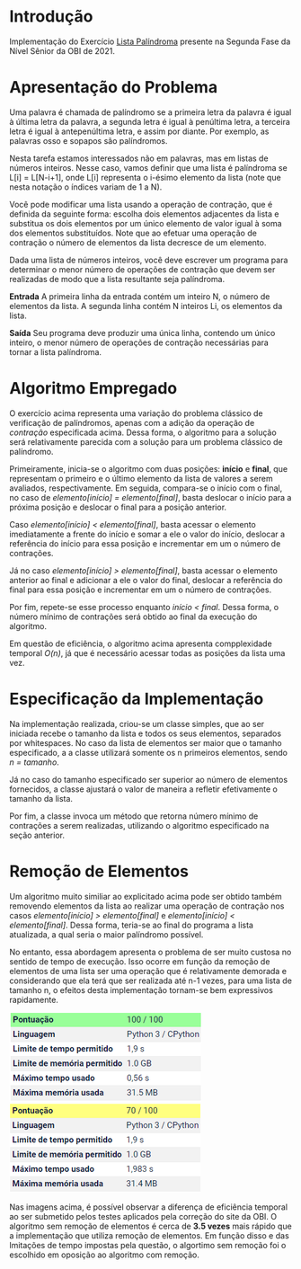 # **Introdução**
Implementação do Exercício [Lista Palíndroma](https://olimpiada.ic.unicamp.br/pratique/ps/2021/f2/lista/) presente na Segunda Fase da Nível Sênior da OBI de 2021.

# **Apresentação do Problema**
Uma palavra é chamada de palíndromo se a primeira letra da palavra é igual à última letra da palavra, a segunda letra é igual à penúltima letra, a terceira letra é igual à antepenúltima letra, e assim por diante. Por exemplo, as palavras osso e sopapos são palíndromos.

Nesta tarefa estamos interessados não em palavras, mas em listas de números inteiros. Nesse caso, vamos definir que uma lista é palíndroma se L[i] = L[N-i+1], onde L[i] representa o i-ésimo elemento da lista (note que nesta notação o índices variam de 1 a N).

Você pode modificar uma lista usando a operação de contração, que é definida da seguinte forma: escolha dois elementos adjacentes da lista e substitua os dois elementos por um único elemento de valor igual à soma dos elementos substituídos. Note que ao efetuar uma operação de contração o número de elementos da lista decresce de um elemento.

Dada uma lista de números inteiros, você deve escrever um programa para determinar o menor número de operações de contração que devem ser realizadas de modo que a lista resultante seja palíndroma.

**Entrada**
A primeira linha da entrada contém um inteiro N, o número de elementos da lista. A segunda linha contém N inteiros Li, os elementos da lista.

**Saída**
Seu programa deve produzir uma única linha, contendo um único inteiro, o menor número de operações de contração necessárias para tornar a lista palíndroma.


# **Algoritmo Empregado**
O exercício acima representa uma variação do problema clássico de verificação de palíndromos, apenas com  a adição da operação de *contração* especificada acima. Dessa forma, o algoritmo para a solução será relativamente parecida com a solução para um problema clássico de palíndromo.

Primeiramente, inicia-se o algoritmo com duas posições: **início** e **final**, que representam o primeiro e o último elemento da lista de valores a serem avaliados, respectivamente.
Em seguida, compara-se o início com o final, no caso de *elemento[início] = elemento[final]*, basta deslocar o início para a próxima posição e deslocar o final para a posição anterior.

Caso *elemento[início] < elemento[final]*, basta acessar o elemento imediatamente a frente do início e somar a ele o valor do início, deslocar a referência do início para essa posição e incrementar em um o número de contrações.

Já no caso *elemento[início] > elemento[final]*, basta acessar o elemento anterior ao final e adicionar a ele o valor do final, deslocar a referência do final para essa posição e incrementar em um o número de contrações.

Por fim, repete-se esse processo enquanto *início < final*.
Dessa forma, o número mínimo de contrações será obtido ao final da execução do algoritmo.

Em questão de eficiência, o algoritmo acima apresenta compplexidade temporal *O(n)*, já que é necessário acessar todas as posições da lista uma vez.

# **Especificação da Implementação**
Na implementação realizada, criou-se um classe simples, que ao ser iniciada recebe o tamanho da lista e todos os seus elementos, separados por whitespaces.
No caso da lista de elementos ser maior que o tamanho especificado, a a classe utilizará somente os n primeiros elementos, sendo *n = tamanho*.

Já no caso do tamanho especificado ser superior ao número de elementos fornecidos, a classe ajustará o valor de maneira a refletir efetivamente o tamanho da lista.

Por fim, a classe invoca um método que retorna número mínimo de contrações a serem realizadas, utilizando o algoritmo especificado na seção anterior.

# **Remoção de Elementos**
Um algoritmo muito similiar ao explicitado acima pode ser obtido também removendo elementos da lista ao realizar uma operação de contração nos casos *elemento[início] > elemento[final]* e *elemento[início] < elemento[final]*.
Dessa forma, teria-se ao final do programa a lista atualizada, a qual seria o maior palíndromo possível.

No entanto, essa abordagem apresenta o problema de ser muito custosa no sentido de tempo de execução.
Isso ocorre em função da remoção de elementos de uma lista ser uma operação que é relativamente demorada e considerando que ela terá que ser realizada até n-1 vezes, para uma lista de tamanho n, o efeitos desta implementação tornam-se bem expressivos rapidamente.


![Tempo de Execução Sem Remoção de Elementos](imagens/sem_remoção_de_elementos.png)
![Tempo de Execução Com Remoção de Elementos](imagens/com_remoção_de_elementos.png)

Nas imagens acima, é possível observar a diferença de eficiência temporal ao ser submetido pelos testes aplicados pela correção do site da OBI.
O algoritmo sem remoção de elementos é cerca de **3.5 vezes** mais rápido que a implementação que utiliza remoção de elementos.
Em função disso e das lmitações de tempo impostas pela questão, o algortimo sem remoção foi o escolhido em oposição ao algoritmo com remoção.   
  
